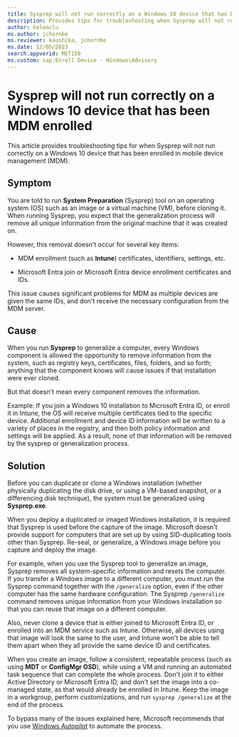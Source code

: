 ```yaml
---
title: Sysprep will not run correctly on a Windows 10 device that has been MDM enrolled
description: Provides tips for troubleshooting when Sysprep will not run correctly on a Windows 10 device that has been enrolled in mobile device management.
author: helenclu
ms.author: jchornbe
ms.reviewer: kaushika, jchornbe
ms.date: 12/05/2023
search.appverid: MET150
ms.custom: sap:Enroll Device - Windows\Advisory
---
```


# Sysprep will not run correctly on a Windows 10 device that has been MDM enrolled

This article provides troubleshooting tips for when Sysprep will not run correctly on a Windows 10 device that has been enrolled in mobile device management (MDM).

## Symptom

You are told to run **System Preparation** (Sysprep) tool on an operating system (OS) such as an image or a virtual machine (VM), before cloning it. When running Sysprep, you expect that the generalization process will remove all unique information from the original machine that it was created on.

However, this removal doesn't occur for several key items:

- MDM enrollment (such as **Intune**) certificates, identifiers, settings, etc.

- Microsoft Entra join or Microsoft Entra device enrollment certificates and IDs.

This issue causes significant problems for MDM as multiple devices are given the same IDs, and don't receive the necessary configuration from the MDM server.

## Cause

When you run **Sysprep** to generalize a computer, every Windows component is allowed the opportunity to remove information from the system, such as registry keys, certificates, files, folders, and so forth; anything that the component knows will cause issues if that installation were ever cloned.

But that doesn't mean every component removes the information.

Example: If you join a Windows 10 installation to Microsoft Entra ID, or enroll it in Intune, the OS will receive multiple certificates tied to the specific device. Additional enrollment and device ID information will be written to a variety of places in the registry, and then both policy information and settings will be applied. As a result, none of that information will be removed by the sysprep or generalization process.

## Solution

Before you can duplicate or clone a Windows installation (whether physically duplicating the disk drive, or using a VM-based snapshot, or a differencing disk technique), the system must be generalized using **Sysprep.exe**.

When you deploy a duplicated or imaged Windows installation, it is required that Sysprep is used before the capture of the image. Microsoft doesn't provide support for computers that are set up by using SID-duplicating tools other than Sysprep. Re-seal, or generalize, a Windows image before you capture and deploy the image.

For example, when you use the Sysprep tool to generalize an image, Sysprep removes all system-specific information and resets the computer. If you transfer a Windows image to a different computer, you must run the Sysprep command together with the `/generalize` option, even if the other computer has the same hardware configuration. The Sysprep `/generalize` command removes unique information from your Windows installation so that you can reuse that image on a different computer.

Also, never clone a device that is either joined to Microsoft Entra ID, or enrolled into an MDM service such as Intune. Otherwise, all devices using that image will look the same to the user, and Intune won't be able to tell them apart when they all provide the same device ID and certificates.

When you create an image, follow a consistent, repeatable process (such as using **MDT** or **ConfigMgr OSD**), while using a VM and running an automated task sequence that can complete the whole process. Don't join it to either Active Directory or Microsoft Entra ID, and don't set the image into a co-managed state, as that would already be enrolled in Intune. Keep the image in a workgroup, perform customizations, and run `sysprep /generalize` at the end of the process.

To bypass many of the issues explained here, Microsoft recommends that you use [Windows Autopilot](/mem/autopilot/windows-autopilot) to automate the process.
